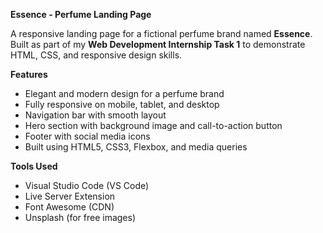 **Essence - Perfume Landing Page** 

A responsive landing page for a fictional perfume brand named **Essence**. Built as part of my **Web Development Internship Task 1** to demonstrate HTML, CSS, and responsive design skills.

**Features**

- Elegant and modern design for a perfume brand
- Fully responsive on mobile, tablet, and desktop
- Navigation bar with smooth layout
- Hero section with background image and call-to-action button
- Footer with social media icons
- Built using HTML5, CSS3, Flexbox, and media queries

**Tools Used**

- Visual Studio Code (VS Code)
- Live Server Extension
- Font Awesome (CDN)
- Unsplash (for free images)

  
